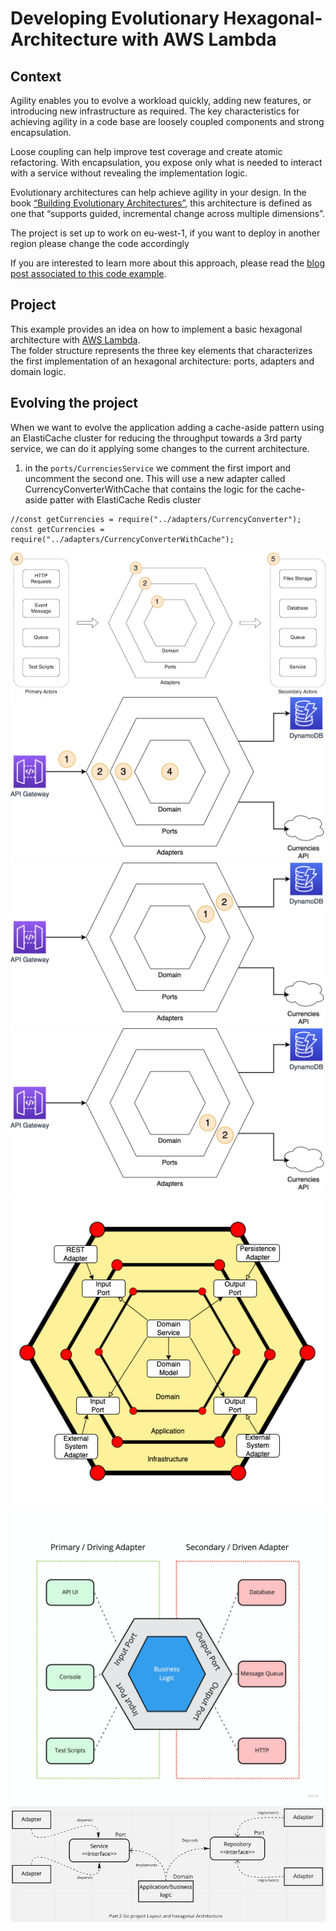 # Developing Evolutionary Hexagonal-Architecture with AWS Lambda

## Context
Agility enables you to evolve a workload quickly, adding new features, or introducing new infrastructure as required. The key characteristics for achieving agility in a code base are loosely coupled components and strong encapsulation.

Loose coupling can help improve test coverage and create atomic refactoring. With encapsulation, you expose only what is needed to interact with a service without revealing the implementation logic.

Evolutionary architectures can help achieve agility in your design. In the book [“Building Evolutionary Architectures”](https://learning.oreilly.com/library/view/building-evolutionary-architectures/9781491986356/), this architecture is defined as one that “supports guided, incremental change across multiple dimensions”.

The project is set up to work on eu-west-1, if you want to deploy in another region please change the code accordingly

If you are interested to learn more about this approach, please read the [blog post associated to this code example](https://aws.amazon.com/blogs/compute/developing-evolutionary-architecture-with-aws-lambda).

## Project
This example provides an idea on how to implement a basic hexagonal architecture with [AWS Lambda](https://aws.amazon.com/lambda/).    
The folder structure represents the three key elements that characterizes the first implementation of an hexagonal architecture: ports, adapters and domain logic.

## Evolving the project

When we want to evolve the application adding a cache-aside pattern using an ElastiCache cluster for reducing the throughput towards a 3rd party service, we can do it applying some changes to the current architecture.    


1. in the ```ports/CurrenciesService``` we comment the first import and uncomment the second one. This will use a new adapter called CurrencyConverterWithCache that contains the logic for the cache-aside patter with ElastiCache Redis cluster

```
//const getCurrencies = require("../adapters/CurrencyConverter");
const getCurrencies = require("../adapters/CurrencyConverterWithCache");
```


![Hex Arch](./hex-primary-secondary-actors.png)
![Hex Arch](./hex-arch.png)
![Hex Arch](./hex-to-dynamo.png)
![Hex Arch](./hex-to-external-api.png)
![Hex Arch](./hex-input-output-ports.png)
![Hex Arch](./hex-adapters-types.png)
![Hex Arch](./hex-dependency-map.png)


